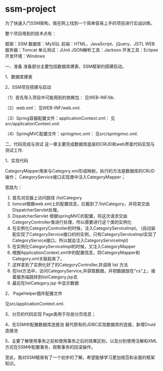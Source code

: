 # ssm-project

为了快速入门SSM架构，我在网上找到一个简单容易上手的项目进行实战训练。

整个项目用到的技术点有：

框架：SSM
数据库：MySQL
前端：HTML、JavaScript、jQuery、JSTL
WEB服务器：Tomcat
单元测试：JUnit
JSON解析工具：Jackson
开发工具：Eclipse
开发环境：Windows

一、准备
准备部分主要包括数据库建表、SSM框架的搭建启动。

1、数据库建表

2、SSM项目搭建与启动

（1）首先导入项目中可能用到的依赖包： 见WEB-INF/lib.

（2）web.xml： 见WEB-INF/web.xml.

（3）Spring容器配置文件：applicationContext.xml： 见src/applicationContext.xml.

（4）SpringMVC配置文件：springmvc.xml： 见src/springmvc.xml.

二、代码完成与测试
这一章主要完成数据库底层的CRUD和web界面代码实现与测试工作.

1、实现代码

CategoryMapper用来与Category.xml形成映射，执行的方法是数据库的CRUD操作；
CategoryService接口实现类中注入CategoryMapper；

思路为：
1. 首先浏览器上访问路径 /listCategory
2. tomcat根据web.xml上的配置信息，拦截到了/listCategory，并将其交由DispatcherServlet处理。
3. DispatcherServlet 根据springMVC的配置，将这次请求交由CategoryController类进行处理，所以需要进行这个类的实例化
4. 在实例化CategoryController的时候，注入CategoryServiceImpl。 (自动装配实现了CategoryService接口的的实例，只有CategoryServiceImpl实现了CategoryService接口，所以就会注入CategoryServiceImpl)
5. 在实例化CategoryServiceImpl的时候，又注入CategoryMapper
6. 根据ApplicationContext.xml中的配置信息，将CategoryMapper和Category.xml关联起来了。
7. 这样拿到了实例化好了的CategoryController,并调用 list 方法
8. 在list方法中，访问CategoryService,并获取数据，并把数据放在"cs"上，接着服务端跳转到listCategory.jsp去
9. 最后在listCategory.jsp 中显示数据

2、 PageHelper插件配置文件

见src/applicationContext.xml.

3、分页的代码实现
Page类用于存放分页信息；

4、在SSM中配置数据库连接池
替代原有的JDBC实现数据库的连接，新增Druid连接池

5、主要了解使用事务之前和使用事务之后的效果区别，以及分别使用注解和XML方式在SSM中配置事务，观察事务的回滚操作。


至此，我对SSM框架有了一个初步的了解，希望能够学习更加规范和全面的框架知识。
